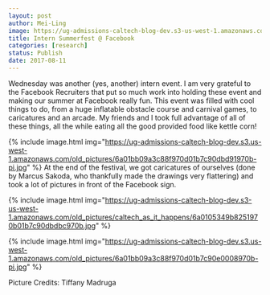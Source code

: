 ```yaml
---
layout: post
author: Mei-Ling
image: https://ug-admissions-caltech-blog-dev.s3-us-west-1.amazonaws.com/old_pictures/caltech_as_it_happens/6a0105349b8251970b01b7c90dbd82970b.jpg
title: Intern Summerfest @ Facebook
categories: [research]
status: Publish
date: 2017-08-11
---
```



Wednesday was another (yes, another) intern event. I am very grateful to the Facebook Recruiters that put so much work into holding these event and making our summer at Facebook really fun. This event was filled with cool things to do, from a huge inflatable obstacle course and carnival games, to caricatures and an arcade. My friends and I took full advantage of all of these things, all the while eating all the good provided food like kettle corn!

{% include image.html img="https://ug-admissions-caltech-blog-dev.s3.us-west-1.amazonaws.com/old_pictures/6a01bb09a3c88f970d01b7c90dbd91970b-pi.jpg" %}
At the end of the festival, we got caricatures of ourselves (done by Marcus Sakoda, who thankfully made the drawings very flattering) and took a lot of pictures in front of the Facebook sign.


{% include image.html img="https://ug-admissions-caltech-blog-dev.s3-us-west-1.amazonaws.com/old_pictures/caltech_as_it_happens/6a0105349b8251970b01b7c90dbdbc970b.jpg" %}


{% include image.html img="https://ug-admissions-caltech-blog-dev.s3.us-west-1.amazonaws.com/old_pictures/6a01bb09a3c88f970d01b7c90e0008970b-pi.jpg" %}<div class="photo-caption caption-xid-6a01bb09a3c88f970d01b7c90e0008970b" id="caption-xid-6a01bb09a3c88f970d01b7c90e0008970b">Picture Credits: Tiffany Madruga

